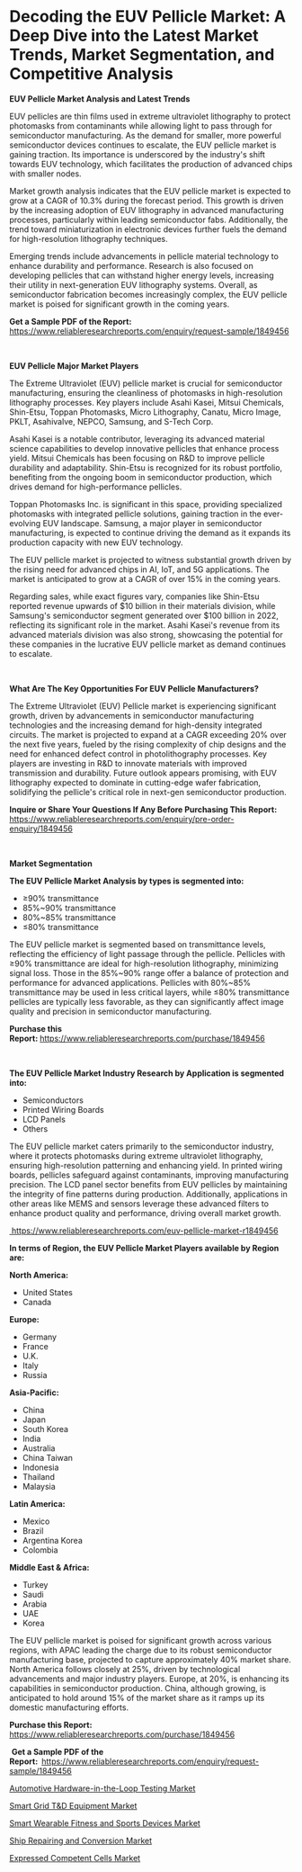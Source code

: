<p><h1>Decoding the EUV Pellicle Market: A Deep Dive into the Latest Market Trends, Market Segmentation, and Competitive Analysis</h1></p><p><strong>EUV Pellicle Market Analysis and Latest Trends</strong></p>
<p><p>EUV pellicles are thin films used in extreme ultraviolet lithography to protect photomasks from contaminants while allowing light to pass through for semiconductor manufacturing. As the demand for smaller, more powerful semiconductor devices continues to escalate, the EUV pellicle market is gaining traction. Its importance is underscored by the industry's shift towards EUV technology, which facilitates the production of advanced chips with smaller nodes.</p><p>Market growth analysis indicates that the EUV pellicle market is expected to grow at a CAGR of 10.3% during the forecast period. This growth is driven by the increasing adoption of EUV lithography in advanced manufacturing processes, particularly within leading semiconductor fabs. Additionally, the trend toward miniaturization in electronic devices further fuels the demand for high-resolution lithography techniques.</p><p>Emerging trends include advancements in pellicle material technology to enhance durability and performance. Research is also focused on developing pellicles that can withstand higher energy levels, increasing their utility in next-generation EUV lithography systems. Overall, as semiconductor fabrication becomes increasingly complex, the EUV pellicle market is poised for significant growth in the coming years.</p></p>
<p><strong>Get a Sample PDF of the Report:&nbsp;</strong> <a href="https://www.reliableresearchreports.com/enquiry/request-sample/1849456?utm_campaign=31&utm_medium=2&utm_source=Github&utm_content=ia&utm_term=30012025&utm_id=euv-pellicle">https://www.reliableresearchreports.com/enquiry/request-sample/1849456</a></p>
<p>&nbsp;</p>
<p><strong>EUV Pellicle Major Market Players</strong></p>
<p><p>The Extreme Ultraviolet (EUV) pellicle market is crucial for semiconductor manufacturing, ensuring the cleanliness of photomasks in high-resolution lithography processes. Key players include Asahi Kasei, Mitsui Chemicals, Shin-Etsu, Toppan Photomasks, Micro Lithography, Canatu, Micro Image, PKLT, Asahivalve, NEPCO, Samsung, and S-Tech Corp. </p><p>Asahi Kasei is a notable contributor, leveraging its advanced material science capabilities to develop innovative pellicles that enhance process yield. Mitsui Chemicals has been focusing on R&D to improve pellicle durability and adaptability. Shin-Etsu is recognized for its robust portfolio, benefiting from the ongoing boom in semiconductor production, which drives demand for high-performance pellicles.</p><p>Toppan Photomasks Inc. is significant in this space, providing specialized photomasks with integrated pellicle solutions, gaining traction in the ever-evolving EUV landscape. Samsung, a major player in semiconductor manufacturing, is expected to continue driving the demand as it expands its production capacity with new EUV technology.</p><p>The EUV pellicle market is projected to witness substantial growth driven by the rising need for advanced chips in AI, IoT, and 5G applications. The market is anticipated to grow at a CAGR of over 15% in the coming years.</p><p>Regarding sales, while exact figures vary, companies like Shin-Etsu reported revenue upwards of $10 billion in their materials division, while Samsung's semiconductor segment generated over $100 billion in 2022, reflecting its significant role in the market. Asahi Kasei's revenue from its advanced materials division was also strong, showcasing the potential for these companies in the lucrative EUV pellicle market as demand continues to escalate.</p></p>
<p>&nbsp;</p>
<p><strong>What Are The Key Opportunities For EUV Pellicle Manufacturers?</strong></p>
<p><p>The Extreme Ultraviolet (EUV) Pellicle market is experiencing significant growth, driven by advancements in semiconductor manufacturing technologies and the increasing demand for high-density integrated circuits. The market is projected to expand at a CAGR exceeding 20% over the next five years, fueled by the rising complexity of chip designs and the need for enhanced defect control in photolithography processes. Key players are investing in R&D to innovate materials with improved transmission and durability. Future outlook appears promising, with EUV lithography expected to dominate in cutting-edge wafer fabrication, solidifying the pellicle's critical role in next-gen semiconductor production.</p></p>
<p><strong>Inquire or Share Your Questions If Any Before Purchasing This Report:</strong> <a href="https://www.reliableresearchreports.com/enquiry/pre-order-enquiry/1849456?utm_campaign=31&utm_medium=2&utm_source=Github&utm_content=ia&utm_term=30012025&utm_id=euv-pellicle">https://www.reliableresearchreports.com/enquiry/pre-order-enquiry/1849456</a></p>
<p>&nbsp;</p>
<p><strong>Market Segmentation</strong></p>
<p><strong>The EUV Pellicle Market Analysis by types is segmented into:</strong></p>
<p><ul><li>≥90% transmittance</li><li>85%~90% transmittance</li><li>80%~85% transmittance</li><li>≤80% transmittance</li></ul></p>
<p><p>The EUV pellicle market is segmented based on transmittance levels, reflecting the efficiency of light passage through the pellicle. Pellicles with ≥90% transmittance are ideal for high-resolution lithography, minimizing signal loss. Those in the 85%~90% range offer a balance of protection and performance for advanced applications. Pellicles with 80%~85% transmittance may be used in less critical layers, while ≤80% transmittance pellicles are typically less favorable, as they can significantly affect image quality and precision in semiconductor manufacturing.</p></p>
<p><strong>Purchase this Report:&nbsp;</strong><a href="https://www.reliableresearchreports.com/purchase/1849456?utm_campaign=31&utm_medium=2&utm_source=Github&utm_content=ia&utm_term=30012025&utm_id=euv-pellicle">https://www.reliableresearchreports.com/purchase/1849456</a></p>
<p>&nbsp;</p>
<p><strong>The EUV Pellicle Market Industry Research by Application is segmented into:</strong></p>
<p><ul><li>Semiconductors</li><li>Printed Wiring Boards</li><li>LCD Panels</li><li>Others</li></ul></p>
<p><p>The EUV pellicle market caters primarily to the semiconductor industry, where it protects photomasks during extreme ultraviolet lithography, ensuring high-resolution patterning and enhancing yield. In printed wiring boards, pellicles safeguard against contaminants, improving manufacturing precision. The LCD panel sector benefits from EUV pellicles by maintaining the integrity of fine patterns during production. Additionally, applications in other areas like MEMS and sensors leverage these advanced filters to enhance product quality and performance, driving overall market growth.</p></p>
<p><a href="https://www.reliableresearchreports.com/euv-pellicle-market-r1849456?utm_campaign=31&utm_medium=2&utm_source=Github&utm_content=ia&utm_term=30012025&utm_id=euv-pellicle">&nbsp;https://www.reliableresearchreports.com/euv-pellicle-market-r1849456</a></p>
<p><strong>In terms of Region, the EUV Pellicle Market Players available by Region are:</strong></p>
<p>
    <p> <strong> North America: </strong>
        <ul>
            <li>United States</li>
            <li>Canada</li>
        </ul>
        </p> 
    <p> <strong> Europe: </strong>
        <ul>
            <li>Germany</li>
            <li>France</li>
            <li>U.K.</li>
            <li>Italy</li>
            <li>Russia</li>
        </ul>
        </p> 
    <p> <strong> Asia-Pacific: </strong>
        <ul>
            <li>China</li>
            <li>Japan</li>
            <li>South Korea</li>
            <li>India</li>
            <li>Australia</li>
            <li>China Taiwan</li>
            <li>Indonesia</li>
            <li>Thailand</li>
            <li>Malaysia</li>
        </ul>
        </p> 
    <p> <strong> Latin America: </strong>
        <ul>
            <li>Mexico</li>
            <li>Brazil</li>
            <li>Argentina Korea</li>
            <li>Colombia</li>
        </ul>
        </p> 
    <p> <strong> Middle East & Africa: </strong>
        <ul>
            <li>Turkey</li>
            <li>Saudi</li>
            <li>Arabia</li>
            <li>UAE</li>
            <li>Korea</li>
        </ul>
    </p>
    </p>
<p><p>The EUV pellicle market is poised for significant growth across various regions, with APAC leading the charge due to its robust semiconductor manufacturing base, projected to capture approximately 40% market share. North America follows closely at 25%, driven by technological advancements and major industry players. Europe, at 20%, is enhancing its capabilities in semiconductor production. China, although growing, is anticipated to hold around 15% of the market share as it ramps up its domestic manufacturing efforts.</p></p>
<p><strong>Purchase this Report: </strong><a href="https://www.reliableresearchreports.com/purchase/1849456?utm_campaign=31&utm_medium=2&utm_source=Github&utm_content=ia&utm_term=30012025&utm_id=euv-pellicle">https://www.reliableresearchreports.com/purchase/1849456</a></p>
<p>&nbsp;<strong>Get a Sample PDF of the Report:&nbsp;&nbsp;</strong><a href="https://www.reliableresearchreports.com/enquiry/request-sample/1849456?utm_campaign=31&utm_medium=2&utm_source=Github&utm_content=ia&utm_term=30012025&utm_id=euv-pellicle">https://www.reliableresearchreports.com/enquiry/request-sample/1849456</a></p>
<p><strong></strong></p>
<p><p><a href="https://github.com/ChiragRp1/Market-Research-Report-List-7/blob/main/automotive-hardware-in-the-loop-testing-market.md?utm_campaign=31&utm_medium=2&utm_source=Github&utm_content=ia&utm_term=30012025&utm_id=euv-pellicle">Automotive Hardware-in-the-Loop Testing Market</a></p><p><a href="https://www.linkedin.com/pulse/smart-grid-td-equipment-market-development-top-players-eztvf?utm_campaign=31&utm_medium=2&utm_source=Github&utm_content=ia&utm_term=30012025&utm_id=euv-pellicle">Smart Grid T&D Equipment Market</a></p><p><a href="https://www.linkedin.com/pulse/understanding-smart-wearable-fitness-sports-devices-market-q45ce?utm_campaign=31&utm_medium=2&utm_source=Github&utm_content=ia&utm_term=30012025&utm_id=euv-pellicle">Smart Wearable Fitness and Sports Devices Market</a></p><p><a href="https://github.com/amoakuolaopa/Market-Research-Report-List-1/blob/main/ship-repairing-and-conversion-market.md?utm_campaign=31&utm_medium=2&utm_source=Github&utm_content=ia&utm_term=30012025&utm_id=euv-pellicle">Ship Repairing and Conversion Market</a></p><p><a href="https://www.linkedin.com/pulse/amacro-overview-forecast-cagr-6-expressed-competent-cells-marketfor-gghsf?utm_campaign=31&utm_medium=2&utm_source=Github&utm_content=ia&utm_term=30012025&utm_id=euv-pellicle">Expressed Competent Cells Market</a></p></p>